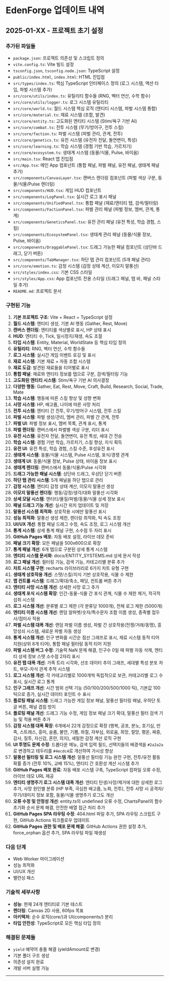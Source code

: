 # EdenForge 업데이트 내역

## 2025-01-XX - 프로젝트 초기 설정

### 추가된 파일들
- `package.json`: 프로젝트 의존성 및 스크립트 정의
- `vite.config.ts`: Vite 빌드 설정
- `tsconfig.json`, `tsconfig.node.json`: TypeScript 설정
- `public/index.html`, `index.html`: HTML 진입점
- `src/types/index.ts`: 핵심 TypeScript 인터페이스 정의 (로그 시스템, 액션 타입, 파벌 시스템 추가)
- `src/core/utils/index.ts`: 유틸리티 함수들 (RNG, 벡터 연산, 수학 함수)
- `src/core/utils/logger.ts`: 로그 시스템 유틸리티
- `src/core/world.ts`: 월드 시스템 핵심 로직 (엔티티 시스템, 파벌 시스템 통합)
- `src/core/material.ts`: 재료 시스템 (조합, 발견)
- `src/core/entity.ts`: 고도화된 엔티티 시스템 (Stim/욕구 기반 AI)
- `src/core/combat.ts`: 전투 시스템 (무기/방어구, 전투 스킬)
- `src/core/faction.ts`: 파벌 시스템 (파벌 관리, 관계, 전투)
- `src/core/genetics.ts`: 유전 시스템 (유전자 전달, 돌연변이, 특성)
- `src/core/learning.ts`: 학습 시스템 (경험 기반 학습, 가르치기)
- `src/core/ecosystem.ts`: 생태계 시스템 (동물/식물, Pulse, 바이옴)
- `src/main.tsx`: React 앱 진입점
- `src/App.tsx`: 메인 App 컴포넌트 (통합 패널, 파벌 패널, 유전 패널, 생태계 패널 추가)
- `src/components/CanvasLayer.tsx`: 캔버스 렌더링 컴포넌트 (파벌 색상 구분, 동물/식물/Pulse 렌더링)
- `src/components/HUD.tsx`: 게임 HUD 컴포넌트
- `src/components/LogPanel.tsx`: 실시간 로그 표시 패널
- `src/components/UnifiedPanel.tsx`: 통합 패널 (재료/엔티티 탭, 검색/필터링)
- `src/components/FactionPanel.tsx`: 파벌 관리 패널 (파벌 정보, 멤버, 관계, 통계)
- `src/components/GeneticsPanel.tsx`: 유전 관리 패널 (유전 특성, 학습 경험, 스킬)
- `src/components/EcosystemPanel.tsx`: 생태계 관리 패널 (동물/식물 정보, Pulse, 바이옴)
- `src/components/DraggablePanel.tsx`: 드래그 가능한 패널 컴포넌트 (상단바 드래그, 닫기 버튼)
- `src/components/TabManager.tsx`: 하단 탭 관리 컴포넌트 (5개 패널 관리)
- `src/core/emotion.ts`: 감정 시스템 (감정 상태 계산, 이모지 말풍선)
- `src/styles/index.css`: 기본 CSS 스타일
- `src/styles/App.css`: App 컴포넌트 전용 스타일 (드래그 패널, 탭 바, 패널 스타일 추가)
- `README.md`: 프로젝트 문서

### 구현된 기능
1. **기본 프로젝트 구조**: Vite + React + TypeScript 설정
2. **월드 시스템**: 엔티티 생성, 기본 AI 행동 (Gather, Rest, Move)
3. **캔버스 렌더링**: 엔티티를 색상별로 표시, HP 상태 표시
4. **HUD**: 엔티티 수, Tick, 일시정지/재생, 속도 조절
5. **타입 시스템**: Entity, Material, WorldState 등 핵심 타입 정의
6. **유틸리티**: RNG, 벡터 연산, 수학 함수들
7. **로그 시스템**: 실시간 게임 이벤트 로깅 및 표시
8. **재료 시스템**: 기본 재료 + 자동 조합 시스템
9. **재료 도감**: 발견된 재료들을 티어별로 표시
10. **통합 패널**: 재료와 엔티티 정보를 탭으로 구분, 검색/필터링 기능
11. **고도화된 엔티티 시스템**: Stim/욕구 기반 AI 의사결정
12. **다양한 행동**: Gather, Eat, Rest, Move, Craft, Build, Research, Social, Trade, Mate
13. **학습 시스템**: 행동에 따른 스킬 향상 및 성향 변화
14. **사망 시스템**: HP, 배고픔, 나이에 따른 사망 처리
15. **전투 시스템**: 엔티티 간 전투, 무기/방어구 시스템, 전투 스킬
16. **파벌 시스템**: 파벌 생성/관리, 멤버 관리, 파벌 간 관계, 전투
17. **파벌 UI**: 파벌 정보 표시, 멤버 목록, 관계 표시, 통계
18. **파벌 렌더링**: 캔버스에서 파벌별 색상 구분, 리더 표시
19. **유전 시스템**: 유전자 전달, 돌연변이, 유전 특성, 세대 간 전승
20. **학습 시스템**: 경험 기반 학습, 가르치기, 스킬 향상, 지식 획득
21. **유전 UI**: 유전 특성, 학습 경험, 스킬 수준, 후성유전 표시
22. **생태계 시스템**: 동물/식물 시스템, Pulse 시스템, 포식/경쟁 관계
23. **생태계 UI**: 동물/식물 정보, Pulse 상태, 바이옴 정보 표시
24. **생태계 렌더링**: 캔버스에서 동물/식물/Pulse 시각화
25. **드래그 가능한 패널 시스템**: 상단바 드래그, 우상단 닫기 버튼
26. **하단 탭 관리 시스템**: 5개 패널을 하단 탭으로 관리
27. **감정 시스템**: 엔티티 감정 상태 계산, 이모지 말풍선 생성
28. **이모지 말풍선 렌더링**: 행동/감정/생각/대화 말풍선 시각화
29. **상세 모달 시스템**: 엔티티/물질/파벌/동물/식물 상세 정보 표시
30. **패널 드래그 기능 개선**: 실시간 위치 업데이트 및 저장
31. **말풍선 시스템 최적화**: 상호작용 시에만 말풍선 표시
32. **성능 최적화**: 말풍선 생성 제한, 렌더링 최적화, 틱 속도 조정
33. **UI/UX 개선**: 통합 패널 드래그 수정, 속도 조정, 로그 시스템 개선
34. **통계 시스템**: 상세 통계 패널 구현, 소수점 두 자리 표시
35. **GitHub Pages 배포**: 자동 배포 설정, 라이브 데모 준비
36. **패널 크기 확장**: 모든 패널을 500x600으로 확장
37. **통계 패널 개선**: 6개 탭으로 구분된 상세 통계 시스템
38. **엔티티 시스템 문서화**: docs/ENTITY_SYSTEMS.md 상세 문서 작성
39. **로그 패널 개선**: 필터링 기능, 검색 기능, 카테고리별 분류 추가
40. **차트 시스템 구현**: recharts 라이브러리로 6가지 차트 유형 구현
41. **생태계 상호작용 개선**: 스탯/스킬/지식 기반 상호작용, 식물 수 제한
42. **맵 컨트롤 시스템**: 드래그/확대/축소, 패딩, 컨트롤 버튼 추가
43. **엔티티 사망 시스템 개선**: 상세한 사망 로그 추가
44. **생태계 포식 시스템 확장**: 인간-동물-식물 간 포식 관계, 식물 수 제한 제거, 적극적 섭취 시스템
45. **로그 시스템 개선**: 분류별 로그 제한 (각 분류당 1000개), 전체 로그 제한 (5000개)
46. **엔티티 이름 시스템 개선**: 랜덤 알파벳/숫자/특수문자 조합 이름 생성, 종족별 접두사/접미사 적용
47. **파벌 시스템 대폭 개선**: 랜덤 파벌 이름 생성, 파벌 간 상호작용(전쟁/거래/동맹), 흥망성쇠 시스템, 새로운 파벌 자동 생성
48. **통계 시스템 개선**: 인구 변화를 시간순 점선 그래프로 표시, 재료 시스템 동적 티어 지원(상위 8개 티어), 통합 패널 필터링 동적 티어 지원
49. **파벌 시스템 버그 수정**: 기술력 NaN 문제 해결, 인구수 0일 때 파벌 자동 삭제, 엔티티 상세 정보 스탯 소수점 2자리 표시
50. **유전 탭 대폭 개선**: 가족 트리 시각화, 선조 데이터 추이 그래프, 세대별 특성 분포 차트, 부모-자식 관계 추적 시스템
51. **로그 시스템 개선**: 각 카테고리별로 1000개씩 독립적으로 보관, 카테고리별 로그 수 표시, 실시간 로그 통계
52. **인구 그래프 개선**: 시간 범위 선택 기능 (50/100/200/500/1000 틱), 기본값 100 틱으로 증가, 실시간 데이터 포인트 수 표시
53. **플로팅 패널 시스템**: 드래그 가능한 게임 정보 패널, 말풍선 필터링 패널, 우하단 토글 버튼, 패널 겹침 방지
54. **플로팅 패널 개선**: 드래그 기능 수정, 게임 정보 패널 크기 확대, 말풍선 필터 검색 기능 및 적용 버튼 추가
55. **감정 시스템 대폭 확장**: 6개에서 22개 감정으로 확장 (행복, 공포, 분노, 호기심, 만족, 스트레스, 흥미, 슬픔, 불안, 기쁨, 좌절, 자부심, 외로움, 희망, 절망, 평온, 짜증, 감사, 질투, 자신감, 혼란, 의지), 세밀한 감정 계산 로직 구현
56. **UI 투명도 문제 수정**: 드롭다운 메뉴, 검색 입력 필드, 선택지들의 배경색을 `#2a2a2a`로 변경하고 테두리를 `#4ecdc4`로 개선하여 가시성 향상
57. **말풍선 필터링 및 로그 시스템 개선**: 말풍선 필터링 기능 완전 구현, 전투/유전 활동 확률 증가 (전투 10%, 교배 15%), 엔티티 간 호환성 계산 시스템 추가
58. **GitHub Pages 배포 완료**: 자동 배포 시스템 구축, TypeScript 컴파일 오류 수정, 라이브 데모 URL 제공
59. **엔티티 생명주기 로그 시스템 대폭 개선**: 엔티티 탄생/사망/제거에 대한 상세한 로그 추가, 사망 원인별 분류 (HP 부족, 극심한 배고픔, 노화, 전투), 전투 사망 시 공격자/무기/데미지 정보 포함, 동물/식물 생명주기 로그도 개선
60. **오류 수정 및 안정성 개선**: entity.ts의 undefined 오류 수정, ChartsPanel의 함수 초기화 순서 문제 해결, 안전한 배열 접근 처리 추가
61. **GitHub Pages SPA 라우팅 수정**: 404.html 파일 추가, SPA 라우팅 스크립트 구현, GitHub Actions 워크플로우 업데이트
62. **GitHub Pages 권한 및 배포 문제 해결**: GitHub Actions 권한 설정 추가, force_orphan 옵션 추가, SPA 라우팅 파일 재생성

### 다음 단계
- Web Worker 마이그레이션
- 성능 최적화
- UI/UX 개선
- 밸런싱 패스

### 기술적 세부사항
- **성능**: 현재 24개 엔티티로 기본 테스트
- **렌더링**: Canvas 2D 사용, 60fps 목표
- **아키텍처**: 순수 로직(core/)과 UI(components/) 분리
- **타입 안전성**: TypeScript로 모든 핵심 타입 정의

### 해결된 문제들
- `yield` 예약어 충돌 해결 (yieldAmount로 변경)
- 기본 폴더 구조 생성
- 의존성 설치 완료
- 개발 서버 실행 가능

--- 